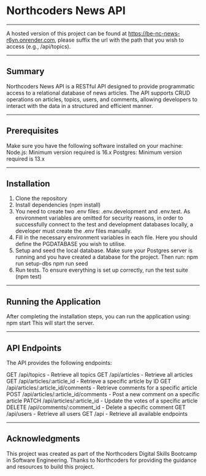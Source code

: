 # Northcoders News API

---

A hosted version of this project can be found at https://be-nc-news-r6yn.onrender.com, please suffix the url with the path that you wish to access (e.g., /api/topics).

---

## Summary

Northcoders News API is a RESTful API designed to provide programmatic access to a relational database of news articles. The API supports CRUD operations on articles, topics, users, and comments, allowing developers to interact with the data in a structured and efficient manner.

---

## Prerequisites

Make sure you have the following software installed on your machine:
Node.js: Minimum version required is 16.x
Postgres: Minimum version required is 13.x

---

## Installation

1. Clone the repository
2. Install dependencies (npm install)
3. You need to create two .env files: .env.development and .env.test. As environment variables are omitted for security reasons, in order to successfully connect to the test and development databases locally, a developer must create the .env files manually.
4. Fill in the necessary environment variables in each file. Here you should define the PGDATABASE you wish to utilise.
5. Setup and seed the local database. Make sure your Postgres server is running and you have created a database for the project. Then run:
   npm run setup-dbs
   npm run seed
6. Run tests. To ensure everything is set up correctly, run the test suite (npm test)

---

## Running the Application

After completing the installation steps, you can run the application using: npm start
This will start the server.

---

## API Endpoints

The API provides the following endpoints:

GET /api/topics - Retrieve all topics
GET /api/articles - Retrieve all articles
GET /api/articles/:article_id - Retrieve a specific article by ID
GET /api/articles/:article_id/comments - Retrieve comments for a specific article
POST /api/articles/:article_id/comments - Post a new comment on a specific article
PATCH /api/articles/:article_id - Update the votes of a specific article
DELETE /api/comments/:comment_id - Delete a specific comment
GET /api/users - Retrieve all users
GET /api - Retrieve all available endpoints

---

## Acknowledgments

This project was created as part of the Northcoders Digital Skills Bootcamp in Software Engineering.
Thanks to Northcoders for providing the guidance and resources to build this project.

